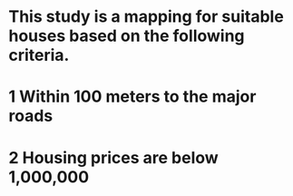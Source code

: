 # This study is a mapping for suitable houses based on the following criteria.
# 1 Within 100 meters to the major roads
# 2 Housing prices are below 1,000,000
